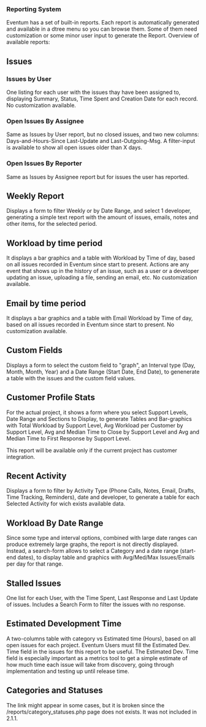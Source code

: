 ### Reporting System

Eventum has a set of built-in reports. Each report is automatically generated and available in a dtree menu so you can browse them. Some of them need customization or some minor user input to generate the Report. Overview of available reports:

## Issues

### Issues by User

One listing for each user with the issues thay have been assigned to, displaying Summary, Status, Time Spent and Creation Date for each record. No customization available.

### Open Issues By Assignee

Same as Issues by User report, but no closed issues, and two new columns: Days-and-Hours-Since Last-Update and Last-Outgoing-Msg. A filter-input is available to show all open issues older than X days.

### Open Issues By Reporter

Same as Issues by Assignee report but for issues the user has reported.

## Weekly Report

Displays a form to filter Weekly or by Date Range, and select 1 developer, generating a simple text report with the amount of issues, emails, notes and other items, for the selected period.

## Workload by time period

It displays a bar graphics and a table with Workload by Time of day, based on all issues recorded in Eventum since start to present. Actions are any event that shows up in the history of an issue, such as a user or a developer updating an issue, uploading a file, sending an email, etc. No customization available.

## Email by time period

It displays a bar graphics and a table with Email Workload by Time of day, based on all issues recorded in Eventum since start to present. No customization available.

## Custom Fields

Displays a form to select the custom field to "graph", an Interval type (Day, Month, Month, Year) and a Date Range (Start Date, End Date), to genenerate a table with the issues and the custom field values.

## Customer Profile Stats

For the actual project, it shows a form where you select Support Levels, Date Range and Sections to Display, to generate Tables and Bar-graphics with Total Workload by Support Level, Avg Workload per Customer by Support Level, Avg and Median Time to Close by Support Level and Avg and Median Time to First Response by Support Level.

This report will be available only if the current project has customer integration.

## Recent Activity

Displays a form to filter by Activity Type (Phone Calls, Notes, Email, Drafts, Time Tracking, Reminders), date and developer, to generate a table for each Selected Activity for wich exists available data.

## Workload By Date Range

Since some type and interval options, combined with large date ranges can produce extremely large graphs, the report is not directly displayed. Instead, a search-form allows to select a Category and a date range (start-end dates), to display table and graphics with Avg/Med/Max Issues/Emails per day for that range.

## Stalled Issues

One list for each User, with the Time Spent, Last Response and Last Update of issues. Includes a Search Form to filter the issues with no response.

## Estimated Development Time

A two-columns table with category vs Estimated time (Hours), based on all open issues for each project. Eventum Users must fill the Estimated Dev. Time field in the issues for this report to be useful. The Estimated Dev. Time field is especially important as a metrics tool to get a simple estimate of how much time each issue will take from discovery, going through implementation and testing up until release time.

## Categories and Statuses

The link might appear in some cases, but it is broken since the /reports/category_statuses.php page does not exists. It was not included in 2.1.1.
